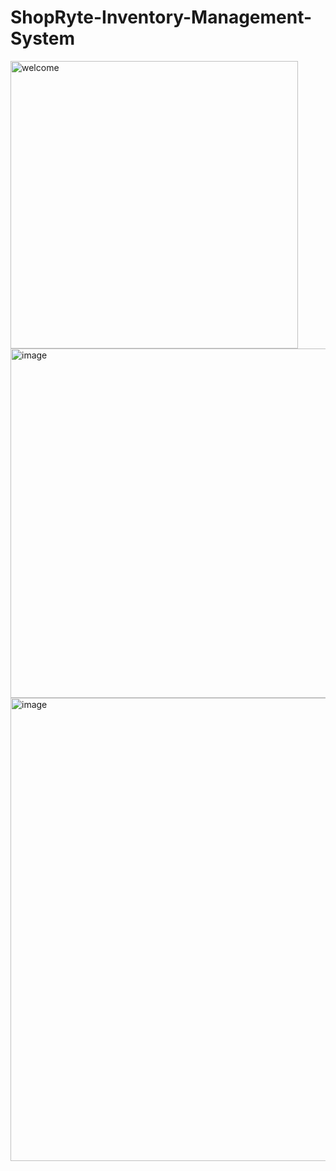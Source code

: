# ShopRyte-Inventory-Management-System
<img width="460" alt="welcome" src="https://user-images.githubusercontent.com/84512122/187232977-1596a06d-6990-4a36-962b-96545485a60d.png">
<img width="559" alt="image" src="https://user-images.githubusercontent.com/84512122/187233449-d7cc591b-17f1-4375-84bc-adeb2ec42894.png">
<img width="741" alt="image" src="https://user-images.githubusercontent.com/84512122/187252582-2347d669-b181-4092-aac0-ce5f7f0e58c5.png">
